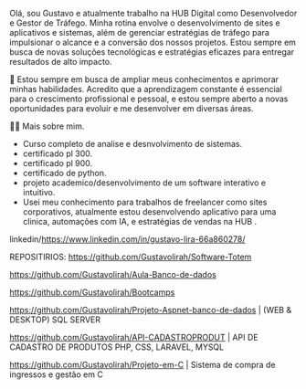 
Olá, sou Gustavo e atualmente trabalho na HUB Digital como Desenvolvedor e Gestor de Tráfego. Minha rotina envolve o desenvolvimento de sites e aplicativos e sistemas, além de gerenciar estratégias de tráfego para impulsionar o alcance e a conversão dos nossos projetos. Estou sempre em busca de novas soluções tecnológicas e estratégias eficazes para entregar resultados de alto impacto.

🔭 Estou sempre em busca de ampliar meus conhecimentos e aprimorar minhas habilidades. Acredito que a aprendizagem constante é essencial para o crescimento profissional e pessoal, e estou sempre aberto a novas oportunidades para evoluir e me desenvolver em diversas áreas.

👩‍💻 Mais sobre mim.
- Curso completo de analise e desnvolvimento de sistemas.
- certificado pl 300.
- certificado pl 900.
- certificado de python.
- projeto academico/desenvolvimento de um software interativo e intuitivo.
- Usei meu conhecimento para trabalhos de freelancer como sites corporativos, atualmente estou desenvolvendo aplicativo para uma clinica, automações com IA, e estratégias de vendas na HUB .

linkedin/https://www.linkedin.com/in/gustavo-lira-66a860278/

REPOSITIRIOS:
https://github.com/Gustavolirah/Software-Totem

https://github.com/Gustavolirah/Aula-Banco-de-dados

https://github.com/Gustavolirah/Bootcamps

https://github.com/Gustavolirah/Projeto-Aspnet-banco-de-dados   | (WEB & DESKTOP) SQL SERVER

https://github.com/Gustavolirah/API-CADASTROPRODUT         | API DE CADASTRO DE PRODUTOS PHP, CSS, LARAVEL, MYSQL

https://github.com/Gustavolirah/Projeto-em-C               | Sistema de compra de ingressos e gestão em C



